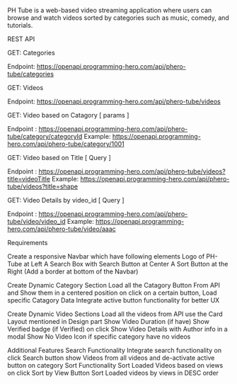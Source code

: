 PH Tube is a web-based video streaming application where users can browse and watch videos sorted by categories such as music, comedy, and tutorials.

REST API

GET: Categories

Endpoint: https://openapi.programming-hero.com/api/phero-tube/categories

GET: Videos

Endpoint: https://openapi.programming-hero.com/api/phero-tube/videos

GET: Video based on Catagory [ params ]

Endpoint : https://openapi.programming-hero.com/api/phero-tube/category/categoryId
Example: https://openapi.programming-hero.com/api/phero-tube/category/1001

GET: Video based on Title [ Query ]

Endpoint : https://openapi.programming-hero.com/api/phero-tube/videos?title=videoTitle
Example: https://openapi.programming-hero.com/api/phero-tube/videos?title=shape

GET: Video Details by video_id [ Query ]

Endpoint : https://openapi.programming-hero.com/api/phero-tube/video/video_id
Example: https://openapi.programming-hero.com/api/phero-tube/video/aaac

Requirements

Create a responsive Navbar which have following elements
  Logo of PH-Tube at Left
  A Search Box with Search Button at Center
  A Sort Button at the Right
  (Add a border at bottom of the Navbar)
  
Create Dynamic Category Section
  Load all the Catagory Button From API and Show them in a centered position
  on click on a certain button, Load specific Catagory Data
  Integrate active button functionality for better UX
  
Create Dynamic Video Sections
  Load all the videos from API
  use the Card Layout mentioned in Design part
  Show Video Duration (if have)
  Show Verified badge (if Verified)
  on click Show Video Details with Author info in a modal
  Show No Video Icon if specific category have no videos
  
Additional Features
  Search Functionality
    Integrate search functionality
    on click Search button show Videos from all videos and de-activate active button on category
  Sort Functionality
    Sort Loaded Videos based on views
    on click Sort by View Button Sort Loaded videos by views in DESC order
